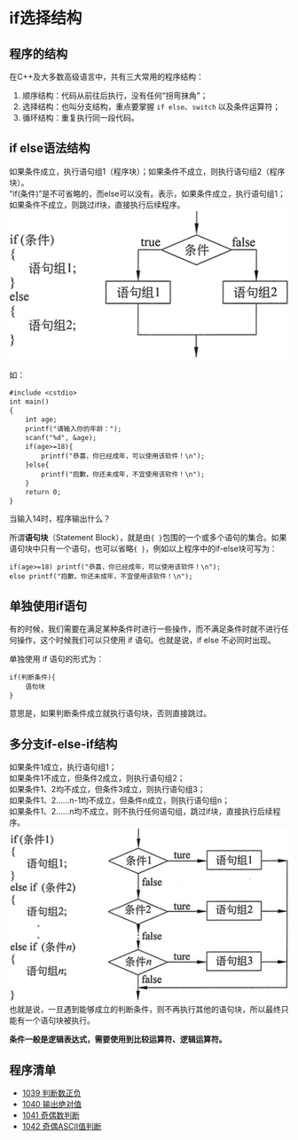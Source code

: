 # if选择结构
## 程序的结构
在C++及大多数高级语言中，共有三大常用的程序结构：  
1. 顺序结构：代码从前往后执行，没有任何“拐弯抹角”；  
2. 选择结构：也叫分支结构，重点要掌握 `if else`、`switch` 以及条件运算符；  
3. 循环结构：重复执行同一段代码。  
## if else语法结构
如果条件成立，执行语句组1（程序块）；如果条件不成立，则执行语句组2（程序块）。  
“if(条件)”是不可省略的，而else可以没有。表示，如果条件成立，执行语句组1；如果条件不成立，则跳过if块，直接执行后续程序。  
![if-else语法结构](https://github.com/csxlf/ybt_ssoier_cn/blob/main/ABC/image/005.png)  

如：  

```
#include <cstdio>
int main()
{
    int age;
    printf("请输入你的年龄：");
    scanf("%d", &age);
    if(age>=18){
        printf("恭喜，你已经成年，可以使用该软件！\n");
    }else{
        printf("抱歉，你还未成年，不宜使用该软件！\n");
    }
    return 0;
}
```
当输入14时，程序输出什么？   

所谓**语句块**（Statement Block），就是由`{ }`包围的一个或多个语句的集合。如果语句块中只有一个语句，也可以省略`{ }`，例如以上程序中的if-else块可写为：  

```
if(age>=18) printf("恭喜，你已经成年，可以使用该软件！\n");
else printf("抱歉，你还未成年，不宜使用该软件！\n");
```

## 单独使用if语句
有的时候，我们需要在满足某种条件时进行一些操作，而不满足条件时就不进行任何操作，这个时候我们可以只使用 if 语句。也就是说，if else 不必同时出现。

单独使用 if 语句的形式为：

```
if(判断条件){
    语句块
}
```
意思是，如果判断条件成立就执行语句块，否则直接跳过。  

## 多分支if-else-if结构  
如果条件1成立，执行语句组1；  
如果条件1不成立，但条件2成立，则执行语句组2；  
如果条件1、2均不成立，但条件3成立，则执行语句组3；  
如果条件1、2……n-1均不成立，但条件n成立，则执行语句组n；  
如果条件1、2……n均不成立，则不执行任何语句组，跳过if块，直接执行后续程序。   
![if-else-if语法结构](https://github.com/csxlf/ybt_ssoier_cn/blob/main/ABC/image/006.png)  
也就是说，一旦遇到能够成立的判断条件，则不再执行其他的语句块，所以最终只能有一个语句块被执行。   

**条件一般是逻辑表达式，需要使用到比较运算符、逻辑运算符。**   
## 程序清单
* [1039	判断数正负](https://github.com/csxlf/ybt_ssoier_cn/blob/main/1039.cpp)
* [1040	输出绝对值](https://github.com/csxlf/ybt_ssoier_cn/blob/main/1040.cpp)
* [1041	奇偶数判断](https://github.com/csxlf/ybt_ssoier_cn/blob/main/1041.cpp)
* [1042	奇偶ASCII值判断](https://github.com/csxlf/ybt_ssoier_cn/blob/main/1042.cpp)
